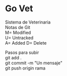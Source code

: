 # Go Vet
Sistema de Veterinaria  
Notas de Git  
M= Modified  
U= Untracked  
A= Added
D= Delete


Pasos para subir  
git add .  
git commit -m "Un mensaje"  
git push origin rama